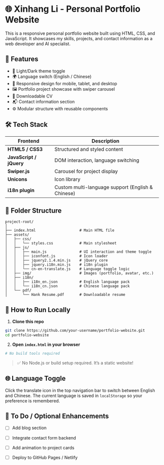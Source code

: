 # 🌐 Xinhang Li - Personal Portfolio Website

This is a responsive personal portfolio website built using HTML, CSS, and JavaScript. It showcases my skills, projects, and contact information as a web developer and AI specialist.

## 📌 Features

- 🌙 Light/Dark theme toggle  
- 🌍 Language switch (English / Chinese)
- 📱 Responsive design for mobile, tablet, and desktop
- 🖼️ Portfolio project showcase with swiper carousel
- 📄 Downloadable CV
- 📬 Contact information section
- ⚙️ Modular structure with reusable components

## 🛠️ Tech Stack

| Frontend | Description |
|----------|-------------|
| **HTML5 / CSS3** | Structured and styled content |
| **JavaScript / jQuery** | DOM interaction, language switching |
| **Swiper.js** | Carousel for project display |
| **Unicons** | Icon library |
| **i18n plugin** | Custom multi-language support (English & Chinese) |

## 🧩 Folder Structure

```
project-root/
│
├── index.html                    # Main HTML file
├── assets/
│   ├── css/
│   │   └── styles.css            # Main stylesheet
│   ├── js/
│   │   ├── main.js               # UI interaction and theme toggle
│   │   ├── iconfont.js           # Icon loader
│   │   ├── jquery2.1.4.min.js    # jQuery core
│   │   ├── jquery.i18n.min.js    # i18n plugin
│   │   └── cn-en-translate.js    # Language toggle logic
│   ├── img/                      # Images (portfolio, avatar, etc.)
│   ├── i18n/
│   │   ├── i18n_en.json          # English language pack
│   │   └── i18n_cn.json          # Chinese language pack
│   └── pdf/
│       └── Hank Resume.pdf       # Downloadable resume
```

## 🧪 How to Run Locally

1. **Clone this repo**
```bash
git clone https://github.com/your-username/portfolio-website.git
cd portfolio-website
```

2. **Open `index.html` in your browser**
```bash
# No build tools required
```

> ✅ No Node.js or build setup required. It’s a static website!

## 🌐 Language Toggle

Click the translate icon in the top navigation bar to switch between English and Chinese. The current language is saved in `localStorage` so your preference is remembered.

## 📌 To Do / Optional Enhancements

- [ ] Add blog section
- [ ] Integrate contact form backend
- [ ] Add animation to project cards
- [ ] Deploy to GitHub Pages / Netlify


